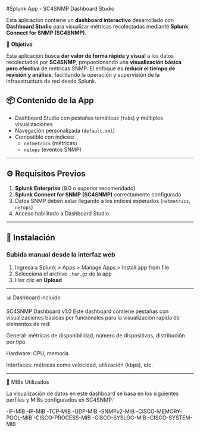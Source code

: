 #Splunk App - SC4SNMP Dashboard Studio

Esta aplicación contiene un **dashboard interactivo** desarrollado con **Dashboard Studio** para visualizar métricas recolectadas mediante **Splunk Connect for SNMP (SC4SNMP)**.

🎯 **Objetivo**  

Esta aplicación busca **dar valor de forma rápida y visual** a los datos recolectados por **SC4SNMP**, proporcionando una **visualización básica pero efectiva** de métricas SNMP. 
El enfoque es **reducir el tiempo de revisión y análisis**, facilitando la operación y supervisión de la infraestructura de red desde Splunk.


## 📦 Contenido de la App

- Dashboard Studio con pestañas temáticas (`tabs`) y múltiples visualizaciones
- Navegación personalizada (`default.xml`)
- Compatible con índices:
  - `netmetrics` (métricas)
  - `netops` (eventos SNMP)

---

## ⚙️ Requisitos Previos

1. **Splunk Enterprise** (9.0 o superior recomendado)
2. **Splunk Connect for SNMP (SC4SNMP)** correctamente configurado
3. Datos SNMP deben estar llegando a los índices esperados (`netmetrics`, `netops`)
4. Acceso habilitado a Dashboard Studio

---

## 🚀 Instalación

### Subida manual desde la interfaz web

1. Ingresa a Splunk > Apps > Manage Apps > Install app from file  
2. Selecciona el archivo `.tar.gz` de la app  
3. Haz clic en **Upload**

---

📊 Dashboard incluido

SC4SNMP Dashboard v1.0
Este dashboard contiene pestañas con visualizaciones basicas per funcionales para la visualización rapida de elementos de red:

General: métricas de disponibilidad, número de dispositivos, distribución por tipo.

Hardware: CPU, memoria.

Interfaces: métricas como velocidad, utilización (kbps), etc.

---

🧾 MIBs Utilizados

La visualización de datos en este dashboard se basa en los siguientes perfiles y MIBs configurados en SC4SNMP:

-IF-MIB
-IP-MIB
-TCP-MIB
-UDP-MIB
-SNMPv2-MIB
-CISCO-MEMORY-POOL-MIB
-CISCO-PROCESS-MIB
-CISCO-SYSLOG-MIB
-CISCO-SYSTEM-MIB


